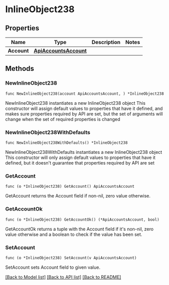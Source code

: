 # InlineObject238

## Properties

Name | Type | Description | Notes
------------ | ------------- | ------------- | -------------
**Account** | [**ApiAccountsAccount**](_api_accounts_account.md) |  | 

## Methods

### NewInlineObject238

`func NewInlineObject238(account ApiAccountsAccount, ) *InlineObject238`

NewInlineObject238 instantiates a new InlineObject238 object
This constructor will assign default values to properties that have it defined,
and makes sure properties required by API are set, but the set of arguments
will change when the set of required properties is changed

### NewInlineObject238WithDefaults

`func NewInlineObject238WithDefaults() *InlineObject238`

NewInlineObject238WithDefaults instantiates a new InlineObject238 object
This constructor will only assign default values to properties that have it defined,
but it doesn't guarantee that properties required by API are set

### GetAccount

`func (o *InlineObject238) GetAccount() ApiAccountsAccount`

GetAccount returns the Account field if non-nil, zero value otherwise.

### GetAccountOk

`func (o *InlineObject238) GetAccountOk() (*ApiAccountsAccount, bool)`

GetAccountOk returns a tuple with the Account field if it's non-nil, zero value otherwise
and a boolean to check if the value has been set.

### SetAccount

`func (o *InlineObject238) SetAccount(v ApiAccountsAccount)`

SetAccount sets Account field to given value.



[[Back to Model list]](../README.md#documentation-for-models) [[Back to API list]](../README.md#documentation-for-api-endpoints) [[Back to README]](../README.md)


